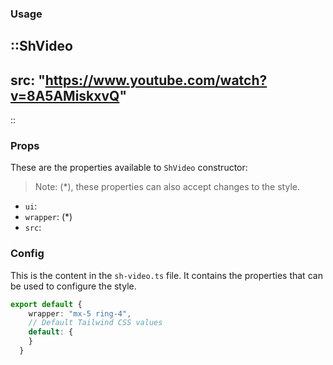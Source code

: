 ### Usage
::ShVideo
---
src: "https://www.youtube.com/watch?v=8A5AMiskxvQ"
---
::

### Props
These are the properties available to `ShVideo` constructor:
> Note: (*), these properties can also accept changes to the style.
* `ui`:
* `wrapper`: (*)
* `src`: 

### Config
This is the content in the `sh-video.ts` file. It contains the properties that can be used to configure the style.

```ts
export default {
    wrapper: "mx-5 ring-4",
    // Default Tailwind CSS values
    default: {
    }
  }
```